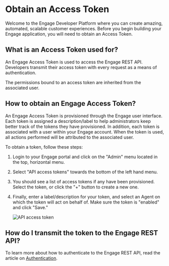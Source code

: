 # Obtain an Access Token

Welcome to the Engage Developer Platform where you can create amazing, automated, scalable customer experiences. Before you begin building your Engage application, you will need to obtain an Access Token.

## What is an Access Token used for?

An Engage Access Token is used to access the Engage REST API. Developers transmit their access token with every request as a means of authentication.

The permissions bound to an access token are inherited from the associated user.

## How to obtain an Engage Access Token?

An Engage Access Token is provisioned through the Engage user interface. Each token is assigned a description/label to help administrators keep better track of the tokens they have provisioned. In addition, each token is associated with a user within your Engage account. When the token is used, all actions performed will be attributed to the associated user.

To obtain a token, follow these steps:

1. Login to your Engage portal and click on the "Admin" menu located in the top, horizontal menu.
    
2. Select "API access tokens" towards the bottom of the left hand menu.
    
3. You should see a list of access tokens if any have been provisioned. Select the token, or click the "+" button to create a new one.
    
4. Finally, enter a label/description for your token, and select an Agent on which the token will act on behalf of. Make sure the token is "enabled" and click "Save."
    
      ![API access token](../../img/api-token.png)

## How do I transmit the token to the Engage REST API?

To learn more about how to authenticate to the Engage REST API, read the article on [Authentication](../auth/).